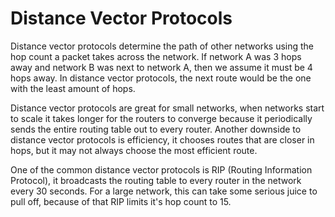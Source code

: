 #   Distance Vector Protocols


Distance vector protocols determine the path of other networks using the hop count a packet takes across the network. If network A was 3 hops away and network B was next to network A, then we assume it must be 4 hops away. In distance vector protocols, the next route would be the one with the least amount of hops.

Distance vector protocols are great for small networks, when networks start to scale it takes longer for the routers to converge because it periodically sends the entire routing table out to every router. Another downside to distance vector protocols is efficiency, it chooses routes that are closer in hops, but it may not always choose the most efficient route.

One of the common distance vector protocols is RIP (Routing Information Protocol), it broadcasts the routing table to every router in the network every 30 seconds. For a large network, this can take some serious juice to pull off, because of that RIP limits it's hop count to 15.